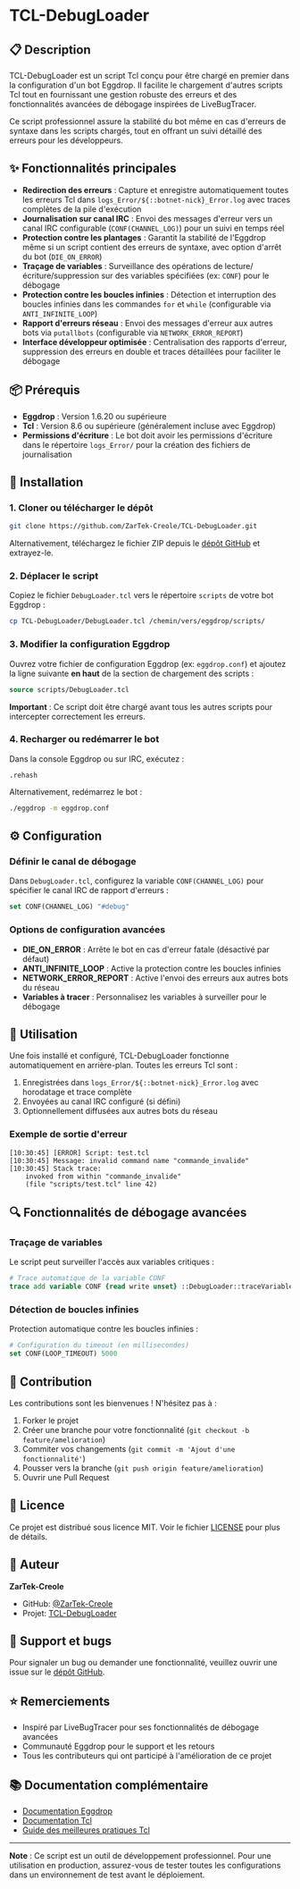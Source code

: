 # TCL-DebugLoader

## 📋 Description

TCL-DebugLoader est un script Tcl conçu pour être chargé en premier dans la configuration d'un bot Eggdrop. Il facilite le chargement d'autres scripts Tcl tout en fournissant une gestion robuste des erreurs et des fonctionnalités avancées de débogage inspirées de LiveBugTracer.

Ce script professionnel assure la stabilité du bot même en cas d'erreurs de syntaxe dans les scripts chargés, tout en offrant un suivi détaillé des erreurs pour les développeurs.

## ✨ Fonctionnalités principales

- **Redirection des erreurs** : Capture et enregistre automatiquement toutes les erreurs Tcl dans `logs_Error/${::botnet-nick}_Error.log` avec traces complètes de la pile d'exécution
- **Journalisation sur canal IRC** : Envoi des messages d'erreur vers un canal IRC configurable (`CONF(CHANNEL_LOG)`) pour un suivi en temps réel
- **Protection contre les plantages** : Garantit la stabilité de l'Eggdrop même si un script contient des erreurs de syntaxe, avec option d'arrêt du bot (`DIE_ON_ERROR`)
- **Traçage de variables** : Surveillance des opérations de lecture/écriture/suppression sur des variables spécifiées (ex: `CONF`) pour le débogage
- **Protection contre les boucles infinies** : Détection et interruption des boucles infinies dans les commandes `for` et `while` (configurable via `ANTI_INFINITE_LOOP`)
- **Rapport d'erreurs réseau** : Envoi des messages d'erreur aux autres bots via `putallbots` (configurable via `NETWORK_ERROR_REPORT`)
- **Interface développeur optimisée** : Centralisation des rapports d'erreur, suppression des erreurs en double et traces détaillées pour faciliter le débogage

## 📦 Prérequis

- **Eggdrop** : Version 1.6.20 ou supérieure
- **Tcl** : Version 8.6 ou supérieure (généralement incluse avec Eggdrop)
- **Permissions d'écriture** : Le bot doit avoir les permissions d'écriture dans le répertoire `logs_Error/` pour la création des fichiers de journalisation

## 🚀 Installation

### 1. Cloner ou télécharger le dépôt

```bash
git clone https://github.com/ZarTek-Creole/TCL-DebugLoader.git
```

Alternativement, téléchargez le fichier ZIP depuis le [dépôt GitHub](https://github.com/ZarTek-Creole/TCL-DebugLoader) et extrayez-le.

### 2. Déplacer le script

Copiez le fichier `DebugLoader.tcl` vers le répertoire `scripts` de votre bot Eggdrop :

```bash
cp TCL-DebugLoader/DebugLoader.tcl /chemin/vers/eggdrop/scripts/
```

### 3. Modifier la configuration Eggdrop

Ouvrez votre fichier de configuration Eggdrop (ex: `eggdrop.conf`) et ajoutez la ligne suivante **en haut** de la section de chargement des scripts :

```tcl
source scripts/DebugLoader.tcl
```

**Important** : Ce script doit être chargé avant tous les autres scripts pour intercepter correctement les erreurs.

### 4. Recharger ou redémarrer le bot

Dans la console Eggdrop ou sur IRC, exécutez :

```
.rehash
```

Alternativement, redémarrez le bot :

```bash
./eggdrop -m eggdrop.conf
```

## ⚙️ Configuration

### Définir le canal de débogage

Dans `DebugLoader.tcl`, configurez la variable `CONF(CHANNEL_LOG)` pour spécifier le canal IRC de rapport d'erreurs :

```tcl
set CONF(CHANNEL_LOG) "#debug"
```

### Options de configuration avancées

- **DIE_ON_ERROR** : Arrête le bot en cas d'erreur fatale (désactivé par défaut)
- **ANTI_INFINITE_LOOP** : Active la protection contre les boucles infinies
- **NETWORK_ERROR_REPORT** : Active l'envoi des erreurs aux autres bots du réseau
- **Variables à tracer** : Personnalisez les variables à surveiller pour le débogage

## 📖 Utilisation

Une fois installé et configuré, TCL-DebugLoader fonctionne automatiquement en arrière-plan. Toutes les erreurs Tcl sont :

1. Enregistrées dans `logs_Error/${::botnet-nick}_Error.log` avec horodatage et trace complète
2. Envoyées au canal IRC configuré (si défini)
3. Optionnellement diffusées aux autres bots du réseau

### Exemple de sortie d'erreur

```
[10:30:45] [ERROR] Script: test.tcl
[10:30:45] Message: invalid command name "commande_invalide"
[10:30:45] Stack trace:
    invoked from within "commande_invalide"
    (file "scripts/test.tcl" line 42)
```

## 🔍 Fonctionnalités de débogage avancées

### Traçage de variables

Le script peut surveiller l'accès aux variables critiques :

```tcl
# Trace automatique de la variable CONF
trace add variable CONF {read write unset} ::DebugLoader::traceVariable
```

### Détection de boucles infinies

Protection automatique contre les boucles infinies :

```tcl
# Configuration du timeout (en millisecondes)
set CONF(LOOP_TIMEOUT) 5000
```

## 🤝 Contribution

Les contributions sont les bienvenues ! N'hésitez pas à :

1. Forker le projet
2. Créer une branche pour votre fonctionnalité (`git checkout -b feature/amelioration`)
3. Commiter vos changements (`git commit -m 'Ajout d'une fonctionnalité'`)
4. Pousser vers la branche (`git push origin feature/amelioration`)
5. Ouvrir une Pull Request

## 📝 Licence

Ce projet est distribué sous licence MIT. Voir le fichier [LICENSE](LICENSE) pour plus de détails.

## 👤 Auteur

**ZarTek-Creole**

- GitHub: [@ZarTek-Creole](https://github.com/ZarTek-Creole)
- Projet: [TCL-DebugLoader](https://github.com/ZarTek-Creole/TCL-DebugLoader)

## 🐛 Support et bugs

Pour signaler un bug ou demander une fonctionnalité, veuillez ouvrir une issue sur le [dépôt GitHub](https://github.com/ZarTek-Creole/TCL-DebugLoader/issues).

## ⭐ Remerciements

- Inspiré par LiveBugTracer pour ses fonctionnalités de débogage avancées
- Communauté Eggdrop pour le support et les retours
- Tous les contributeurs qui ont participé à l'amélioration de ce projet

## 📚 Documentation complémentaire

- [Documentation Eggdrop](https://www.eggheads.org/support/egghtml/)
- [Documentation Tcl](https://www.tcl.tk/man/)
- [Guide des meilleures pratiques Tcl](https://wiki.tcl-lang.org/page/Tcl+Style+Guide)

---

**Note** : Ce script est un outil de développement professionnel. Pour une utilisation en production, assurez-vous de tester toutes les configurations dans un environnement de test avant le déploiement.
